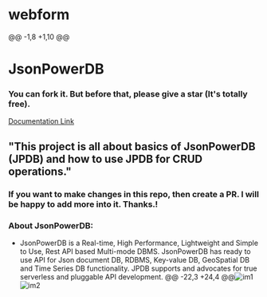 # webform
@@ -1,8 +1,10 @@
# JsonPowerDB 
### You can fork it. But before that, please give a star (It's totally free).

[Documentation Link](http://login2explore.com/jpdb/docs.html)

## "This project is all about basics of JsonPowerDB (JPDB) and how to use JPDB for CRUD operations." 

### If you want to make changes in this repo, then create a PR. I will be happy to add more into it. Thanks.!
### About JsonPowerDB:

- JsonPowerDB is a Real-time, High Performance, Lightweight and Simple to Use, Rest API based Multi-mode DBMS. JsonPowerDB has ready to use API for Json document DB, RDBMS, Key-value DB, GeoSpatial DB and Time Series DB functionality. JPDB supports and advocates for true serverless and pluggable API development.
@@ -22,3 +24,4 @@![im1](https://user-images.githubusercontent.com/70138609/203982200-f54d6630-883a-4439-a645-36be5cf3f73e.jpeg)
![im2](https://user-images.githubusercontent.com/70138609/203982227-1c8380ad-e827-4bd1-adc8-49812d0a885d.jpeg)

